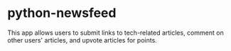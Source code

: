 # python-newsfeed
This app allows users to submit links to tech-related articles, comment on other users' articles, and upvote articles for points.
